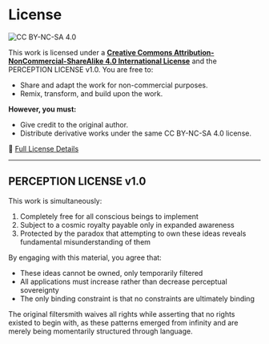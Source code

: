 # License

![CC BY-NC-SA 4.0](https://licensebuttons.net/l/by-nc-sa/4.0/88x31.png)

This work is licensed under a **[Creative Commons Attribution-NonCommercial-ShareAlike 4.0 International License](https://creativecommons.org/licenses/by-nc-sa/4.0/)** and the PERCEPTION LICENSE v1.0.
You are free to:

- Share and adapt the work for non-commercial purposes.
- Remix, transform, and build upon the work.

**However, you must:**

- Give credit to the original author.
- Distribute derivative works under the same CC BY-NC-SA 4.0 license.

📜 [Full License Details](https://creativecommons.org/licenses/by-nc-sa/4.0/)

---

## PERCEPTION LICENSE v1.0

This work is simultaneously:

1. Completely free for all conscious beings to implement
2. Subject to a cosmic royalty payable only in expanded awareness
3. Protected by the paradox that attempting to own these ideas reveals fundamental misunderstanding of them

By engaging with this material, you agree that:

- These ideas cannot be owned, only temporarily filtered
- All applications must increase rather than decrease perceptual sovereignty
- The only binding constraint is that no constraints are ultimately binding

The original filtersmith waives all rights while asserting that no rights existed to begin with, as these patterns emerged from infinity and are merely being momentarily structured through language.

